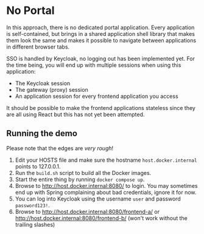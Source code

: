 # No Portal

In this approach, there is no dedicated portal application. Every application is self-contained, but brings in a shared
application shell library that makes them look the same and makes it possible to navigate between applications in
different browser tabs.

SSO is handled by Keycloak, no logging out has been implemented yet. For the time being, you will end up with multiple
sessions when using this application:

- The Keycloak session
- The gateway (proxy) session
- An application session for every frontend application you access

It should be possible to make the frontend applications stateless since they are all using React but this has not
yet been attempted.

## Running the demo

Please note that the edges are *very rough*!

1. Edit your HOSTS file and make sure the hostname `host.docker.internal` points to 127.0.0.1.
2. Run the `build.sh` script to build all the Docker images.
3. Start the entire thing by running `docker compose up`.
4. Browse to http://host.docker.internal:8080/ to login. You may sometimes end up with Spring complaining about bad
   credentials, ignore it for now.
5. You can log into Keycloak using the username `user` and password `password123!`.
6. Browse to http://host.docker.internal:8080/frontend-a/ or http://host.docker.internal:8080/frontend-b/ (won't work
   without the trailing slashes)
